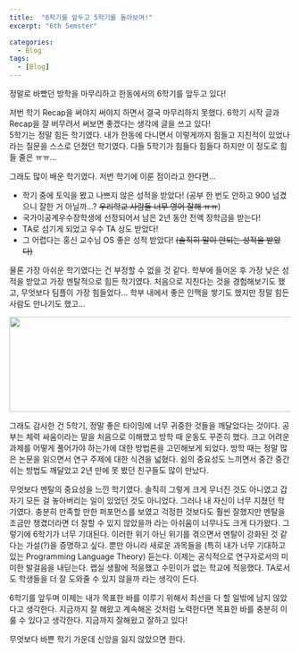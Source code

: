 ```yaml
---
title:  "6학기를 앞두고 5학기를 돌아보며!"
excerpt: "6th Semster"

categories:
  - Blog
tags:
  - [Blog]
---
```


정말로 바빴던 방학을 마무리하고 한동에서의 6학기를 앞두고 있다!<br>

저번 학기 Recap을 써야지 써야지 하면서 결국 마무리하지 못했다. 6학기 시작 글과 Recap을 잘 버무려서 써보면 좋겠다는 생각에 글을 쓰고 있다!<br>5학기는 정말 힘든 학기였다. 내가 한동에 다니면서 이렇게까지 힘들고 지친적이 있었나 라는 질문을 스스로 던졌던 학기였다. 다들 5학기가 힘들다 힘들다 하지만 이 정도로 힘들 줄은 ㅠㅠ... <br>

그래도 많이 배운 학기였다. 저번 학기에 이룬 점이라고 한다면...

- 학기 중에 토익을 봤고 나쁘지 않은 성적을 받았다! (공부 한 번도 안하고 900 넘겼으니 잘한 거 아닐까...? ~~우리학교 사람들 너무 영어 잘해 ㅠㅠ~~)
- 국가이공계우수장학생에 선정되어서 남은 2년 동안 전액 장학금을 받는다!
- TA로 섬기게 되었고 우수 TA 상도 받았다!
- 그 어렵다는 홍신 교수님 OS 좋은 성적 받았다! ~~(솔직히 말이 안되는 성적을 받았다)~~

물론 가장 아쉬운 학기였다는 건 부정할 수 없을 것 같다. 학부에 들어온 후 가장 낮은 성적을 받았고 가장 멘탈적으로 힘든 학기였다. 처음으로 지친다는 것을 경험해보기도 했고, 무엇보다 팀플이 가장 힘들었다... 학부 내에서 좋은 인맥을 쌓기도 했지만 정말 힘든 사람도 만나기도 했고... <br>

<img src = "../../../assets/mudo_desperation.jpg" width = "700" height = "170" >

그래도 감사한 건 5학기, 정말 좋은 타이밍에 너무 귀중한 것들을 깨달았다는 것이다. 공부는 체력 싸움이라는 말을 처음으로 이해했고 방학 때 운동도 꾸준히 했다. 크고 어려운 과제를 어떻게 풀어가야 하는가에 대한 방법론을 고민해보게 되었다. 방학 때는 정말 많은 논문을 읽으면서 연구 주제에 대한 식견을 넓혔다. 쉼의 중요성도 느끼면서 중간 중간 쉬는 방법도 깨달았고 2년 만에 못 봤던 친구들도 많이 만났다. <br>

무엇보다 멘탈의 중요성을 느낀 학기였다. 솔직히 그렇게 크게 무너진 것도 아니였고 갑자기 모든 걸 놓아버리는 일이 있었던 것도 아니었다. 그러나 내 자신이 너무 지쳤던 학기였다. 충분히 만족할 만한 퍼포먼스를 보였고 걱정한 것보다도 훨씬 잘했지만 멘탈을 조금만 챙겼더라면 더 잘할 수 있지 않았을까 라는 아쉬움이 너무나도 크게 다가왔다. 그렇기에 6학기가 너무 기대된다. 이러한 위기 아닌 위기를 겪으면서 멘탈이 강화된 것 같다는 가설(?)을 증명하고 싶다. 뿐만 아니라 새로운 과목들을 (특히 내가 너무 기대하고 있는 Programming Language Theory) 듣는다. 이제는 공식적으로 연구자로서의 미미한 발걸음을 내딛는다. 랩실 생활에 적응했고 수민이가 없는 학교에 적응했다. TA로서도 학생들을 더 잘 도와줄 수 있지 않을까 라는 생각이 든다. <br>

6학기를 앞두며 이제는 내가 목표한 바를 이루기 위해서 최선을 다 할 일밖에 남지 않았다고 생각한다. 지금까지 잘 해왔고 계속해온 것처럼 노력한다면 목표한 바를 충분히 이룰 수 있다고 생각한다. 지금까지 잘해왔고 잘하고 있다! <br>

무엇보다 바쁜 학기 가운데 신앙을 잃지 않았으면 한다. 